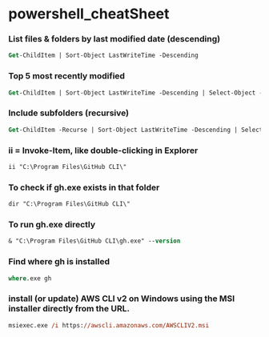 # powershell_cheatSheet

### List files & folders by last modified date (descending)
```ps
Get-ChildItem | Sort-Object LastWriteTime -Descending
```
### Top 5 most recently modified
```ps
Get-ChildItem | Sort-Object LastWriteTime -Descending | Select-Object -First 5
```
### Include subfolders (recursive)
```ps
Get-ChildItem -Recurse | Sort-Object LastWriteTime -Descending | Select-Object FullName, LastWriteTime -First 10
```
### ii = Invoke-Item, like double-clicking in Explorer
```ps
ii "C:\Program Files\GitHub CLI\"
```
### To check if gh.exe exists in that folder
```ps
dir "C:\Program Files\GitHub CLI\"
```
### To run gh.exe directly
```ps
& "C:\Program Files\GitHub CLI\gh.exe" --version
```
### Find where gh is installed
```ps
where.exe gh
```
### install (or update) AWS CLI v2 on Windows using the MSI installer directly from the URL.
```ps
msiexec.exe /i https://awscli.amazonaws.com/AWSCLIV2.msi
```

